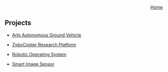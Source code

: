<p align="right">
<a href="https://smartsystemslab-uf.github.io">Home</a>
</p>

## Projects

- [Arlo Autonomous Ground Vehicle](https://smartsystemslab-uf.github.io/Projects/ArloAGV)

- [ZyboCopter Research Platform](https://smartsystemslab-uf.github.io/Projects/Multicopters/ZyboCopter)

- [Robotic Operating System](https://smartsystemslab-uf.github.io/Projects/ROS)

- [Smart Image Sensor](https://smartsystemslab-uf.github.io/Projects/SmartImageSensor)
